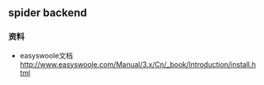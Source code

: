 ## spider backend



### 资料
* easyswoole文档 http://www.easyswoole.com/Manual/3.x/Cn/_book/Introduction/install.html

